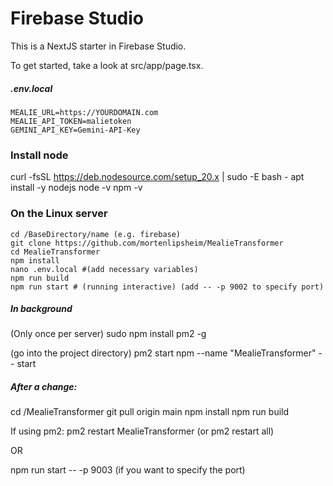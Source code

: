 # Firebase Studio

This is a NextJS starter in Firebase Studio.

To get started, take a look at src/app/page.tsx.

##### .env.local
```
MEALIE_URL=https://YOURDOMAIN.com
MEALIE_API_TOKEN=malietoken
GEMINI_API_KEY=Gemini-API-Key
```


### Install node
curl -fsSL https://deb.nodesource.com/setup_20.x | sudo -E bash -
apt install -y nodejs
node -v
npm -v

### On the Linux server
```
cd /BaseDirectory/name (e.g. firebase)
git clone https://github.com/mortenlipsheim/MealieTransformer
cd MealieTransformer
npm install
nano .env.local #(add necessary variables)
npm run build
npm run start # (running interactive) (add -- -p 9002 to specify port)
```

##### In background
(Only once per server)
sudo npm install pm2 -g

(go into the project directory)
pm2 start npm --name "MealieTransformer" -- start

##### After a change:
cd /MealieTransformer
git pull origin main
npm install
npm run build

If using pm2: pm2 restart MealieTransformer (or pm2 restart all)

OR

npm run start -- -p 9003 (if you want to specify the port)
